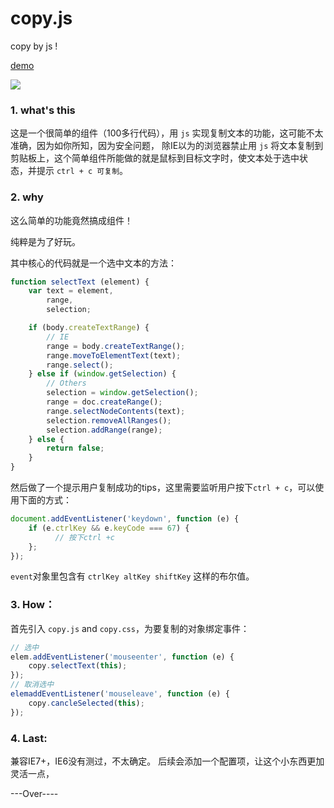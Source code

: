 copy.js
=======

copy by js !

[demo](http://tomayday.github.io/copy.js/)

![](http://blog-images.u.qiniudn.com/copy.png)

### 1. what's this

这是一个很简单的组件（100多行代码），用 `js` 实现复制文本的功能，这可能不太准确，因为如你所知，因为安全问题，
除IE以为的浏览器禁止用 `js` 将文本复制到剪贴板上，这个简单组件所能做的就是鼠标到目标文字时，使文本处于选中状
态，并提示 `ctrl + c 可复制`。

### 2. why

这么简单的功能竟然搞成组件！

纯粹是为了好玩。

其中核心的代码就是一个选中文本的方法：

``` javascript
function selectText (element) {
    var text = element,
        range,
        selection;

    if (body.createTextRange) {
        // IE
        range = body.createTextRange();
        range.moveToElementText(text);
        range.select();
    } else if (window.getSelection) {
        // Others
        selection = window.getSelection();
        range = doc.createRange();
        range.selectNodeContents(text);
        selection.removeAllRanges();
        selection.addRange(range);
    } else {
        return false;
    }
}

```

然后做了一个提示用户复制成功的tips，这里需要监听用户按下`ctrl + c`，可以使用下面的方式：

``` javascript
document.addEventListener('keydown', function (e) {
    if (e.ctrlKey && e.keyCode === 67) {
          // 按下ctrl +c 
    };
});
```
`event`对象里包含有 `ctrlKey altKey shiftKey` 这样的布尔值。

### 3. How：

首先引入 `copy.js` and `copy.css`，为要复制的对象绑定事件：

``` javascript
// 选中
elem.addEventListener('mouseenter', function (e) {
    copy.selectText(this);
});
// 取消选中
elemaddEventListener('mouseleave', function (e) {
    copy.cancleSelected(this);
});
```

### 4. Last:

兼容IE7+，IE6没有测过，不太确定。 
后续会添加一个配置项，让这个小东西更加灵活一点，

---Over----



